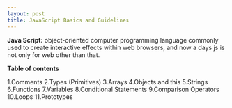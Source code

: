 ```yaml
---
layout: post
title: JavaScript Basics and Guidelines
---
```


**Java Script:**
object-oriented computer programming language commonly used to create interactive effects within web browsers, and now a days js is not only for web other than that.

**Table of contents**

  1.Comments
  2.Types (Primitives)
  3.Arrays
  4.Objects and this
  5.Strings
  6.Functions
  7.Variables
  8.Conditional Statements
  9.Comparison Operators
  10.Loops
  11.Prototypes
